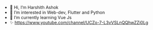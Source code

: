 - 👋 Hi, I’m Harshith Ashok
- 👀 I’m interested in Web-dev, Flutter and Python
- 🌱 I’m currently learning Vue Js
- ✨ https://www.youtube.com/channel/UCZo-7-L3vVSLnQQhwZZi0Lg

<!---
harshith-ashok/harshith-ashok is a ✨ special ✨ repository because its `README.md` (this file) appears on your GitHub profile.
You can click the Preview link to take a look at your changes.
--->
